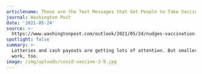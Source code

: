 ```yaml
---
articlename: These are the Text Messages that Get People to Take Vaccines
journal: Washington Post
date: '2021-05-24'
source: >-
  https://www.washingtonpost.com/outlook/2021/05/24/nudges-vaccination-psychology-messaging/
spotlight: false
summary: >-
  Lotteries and cash payouts are getting lots of attention. But smaller nudges
  work, too.
image: /img/uploads/covid-vaccine-3-9.jpg
---
```


